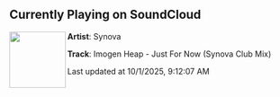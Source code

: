 ## Currently Playing on SoundCloud

[<img align="left" width="100" src="https://i1.sndcdn.com/artworks-xmiLIzIOrzBmeMu5-VGr13A-t500x500.png">](https://soundcloud.com/synovamusic/imogen-heap-just-for-now-synova-club-mix)

**Artist**: Synova 

**Track**: Imogen Heap - Just For Now (Synova Club Mix)

Last updated at 10/1/2025, 9:12:07 AM
